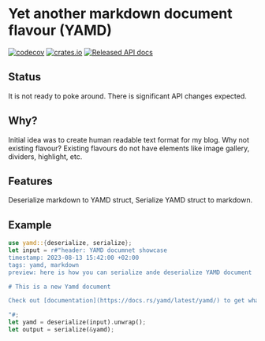 # Yet another markdown document flavour (YAMD)
[![codecov](https://codecov.io/gh/Lurk/yamd/branch/main/graph/badge.svg?token=F8KRUYI1AA)](https://codecov.io/gh/Lurk/yamd)
[![crates.io](https://img.shields.io/crates/v/yamd.svg)](https://crates.io/crates/yamd)
[![Released API docs](https://docs.rs/yamd/badge.svg)](https://docs.rs/yamd)

## Status

It is not ready to poke around. There is significant API changes expected.

## Why?

Initial idea was to create human readable text format for my blog. Why not existing flavour? 
Existing flavours do not have elements like image gallery, dividers, highlight, etc. 

## Features

Deserialize markdown to YAMD struct, Serialize YAMD struct to markdown.

## Example

```rust
use yamd::{deserialize, serialize};
let input = r#"header: YAMD documnet showcase
timestamp: 2023-08-13 15:42:00 +02:00
tags: yamd, markdown
preview: here is how you can serialize ande deserialize YAMD document

# This is a new Yamd document

Check out [documentation](https://docs.rs/yamd/latest/yamd/) to get what elements **Yamd** format supports.

"#;
let yamd = deserialize(input).unwrap();
let output = serialize(&yamd);
```



